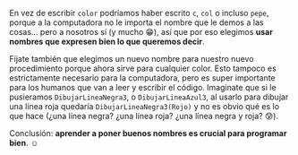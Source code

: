 En vez de escribir `color` podríamos haber escrito `c`, `col` o incluso `pepe`, porque a la computadora no le importa el nombre que le demos a las cosas... pero a nosotros sí (y mucho :grin:), así que por eso elegimos **usar nombres que expresen bien lo que queremos decir**. 

Fijate también que elegimos un nuevo nombre para nuestro nuevo procedimiento porque ahora sirve para cualquier color. Esto tampoco es estrictamente necesario para la computadora, pero es super importante para los humanos que van a leer y escribir el código. Imaginate que si le pusieramos `DibujarLineaNegra3`, o `DibujarLineaAzul3`, al usarlo para dibujar una línea roja quedaría  `DibujarLineaNegra3(Rojo)` y no es obvio qué es lo que hace (¿una línea negra? ¿una línea roja? ¿una línea negra y roja? :cold_sweat:).

Conclusión: **aprender a poner buenos nombres es crucial para programar bien**. :relaxed:
